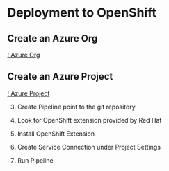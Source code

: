 # Deployment to OpenShift

## Create an Azure Org
   [! Azure Org ](./assets/azure-org.png)
## Create an Azure Project
   [! Azure Project ](./assets/azure-project.png)

3) Create Pipeline point to the git repository

4) Look for OpenShift extension provided by Red Hat

5) Install OpenShift Extension

6) Create Service Connection under Project Settings

7) Run Pipeline